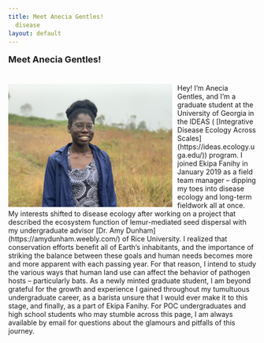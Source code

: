 ```yaml
---
title: Meet Anecia Gentles!
  disease
layout: default
---
```



<font size="4">

<b>Meet Anecia Gentles!</b>

</font>
<br>
<img src="/assets/img/anecia_gentles.jpg" alt="anecia" style="height: 250px; padding-right: 10px;" align="left">Hey! I’m Anecia Gentles, and I’m a graduate student at the University of Georgia in the IDEAS ( [Integrative Disease Ecology Across Scales](https://ideas.ecology.uga.edu/)) program. I joined Ekipa Fanihy in January 2019 as a field team manager – dipping my toes into disease ecology and long-term fieldwork all at once. My interests shifted to disease ecology after working on a project that described the ecosystem function of lemur-mediated seed dispersal with my undergraduate advisor [Dr. Amy Dunham](https://amydunham.weebly.com/) of Rice University. I realized that conservation efforts benefit all of Earth’s inhabitants, and the importance of striking the balance between these goals and human needs becomes more and more apparent with each passing year. For that reason, I intend to study the various ways that human land use can affect the behavior of pathogen hosts – particularly bats.
As a newly minted graduate student, I am beyond grateful for the growth and experience I gained throughout my tumultuous undergraduate career, as a barista unsure that I would ever make it to this stage, and finally, as a part of Ekipa Fanihy. For POC undergraduates and high school students who may stumble across this page, I am always available by email for questions about the glamours and pitfalls of this journey. 
